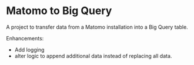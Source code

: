 # Matomo to Big Query

A project to transfer data from a Matomo installation 
into a Big Query table.

Enhancements:
- Add logging
- alter logic to append additional data instead of replacing all data.
